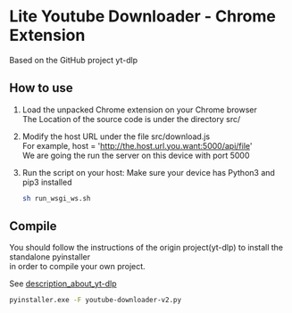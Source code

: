 # Lite Youtube Downloader - Chrome Extension
Based on the GitHub project yt-dlp  

## How to use

1. Load the unpacked Chrome extension on your Chrome browser  
   The Location of the source code is under the directory src/

2. Modify the host URL under the file src/download.js  
   For example, host = 'http://the.host.url.you.want:5000/api/file'  
   We are going the run the server on this device with port 5000  

3. Run the script on your host:
   Make sure your device has Python3 and pip3 installed  
   ```bash
   sh run_wsgi_ws.sh
   ```

## Compile

You should follow the instructions of the origin project(yt-dlp) to install the standalone pyinstaller  
in order to compile your own project.  

See [description_about_yt-dlp](https://github.com/yt-dlp/yt-dlp#compile)  

```bash
pyinstaller.exe -F youtube-downloader-v2.py
```
